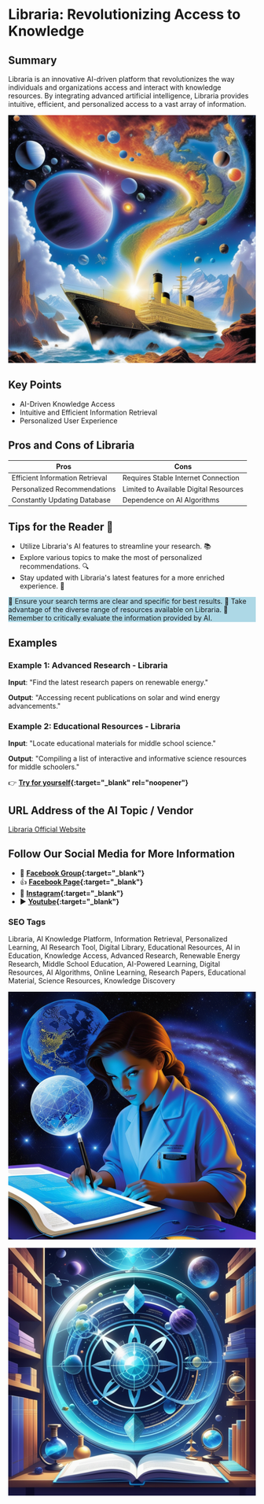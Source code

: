 
# Libraria: Revolutionizing Access to Knowledge

## Summary
Libraria is an innovative AI-driven platform that revolutionizes the way individuals and organizations access and interact with knowledge resources. By integrating advanced artificial intelligence, Libraria provides intuitive, efficient, and personalized access to a vast array of information.

![Alt text](librariasci.webp)

## Key Points
- AI-Driven Knowledge Access
- Intuitive and Efficient Information Retrieval
- Personalized User Experience

## Pros and Cons of Libraria
| Pros | Cons |
|------|------|
| Efficient Information Retrieval | Requires Stable Internet Connection |
| Personalized Recommendations | Limited to Available Digital Resources |
| Constantly Updating Database | Dependence on AI Algorithms |

## Tips for the Reader 🌟
- Utilize Libraria's AI features to streamline your research. 📚
- Explore various topics to make the most of personalized recommendations. 🔍
- Stay updated with Libraria's latest features for a more enriched experience. 🔄

<div style="background-color:lightblue;">
🔹 Ensure your search terms are clear and specific for best results.
🔹 Take advantage of the diverse range of resources available on Libraria.
🔹 Remember to critically evaluate the information provided by AI.
</div>

## Examples
### Example 1: Advanced Research - Libraria
**Input**: 
"Find the latest research papers on renewable energy."

**Output**: 
"Accessing recent publications on solar and wind energy advancements."

### Example 2: Educational Resources - Libraria
**Input**: 
"Locate educational materials for middle school science."

**Output**: 
"Compiling a list of interactive and informative science resources for middle schoolers."

👉 **[Try for yourself](https://libraria.ai/){:target="_blank" rel="noopener"}**

## URL Address of the AI Topic / Vendor
[Libraria Official Website](https://libraria.ai/)

## Follow Our Social Media for More Information
- 📘 **[Facebook Group](https://www.facebook.com/groups/trionxai){:target="_blank"}**
- 👍 **[Facebook Page](https://www.facebook.com/ai.trionxai){:target="_blank"}**
- 📸 **[Instagram](https://www.instagram.com/trionxai/){:target="_blank"}**
- ▶️ **[Youtube](https://www.youtube.com/@robotdocs/){:target="_blank"}**


### SEO Tags
Libraria, AI Knowledge Platform, Information Retrieval, Personalized Learning, AI Research Tool, Digital Library, Educational Resources, AI in Education, Knowledge Access, Advanced Research, Renewable Energy Research, Middle School Education, AI-Powered Learning, Digital Resources, AI Algorithms, Online Learning, Research Papers, Educational Material, Science Resources, Knowledge Discovery

![Alt text](librarialist.webp)


![Alt text](librariamiddle.webp)